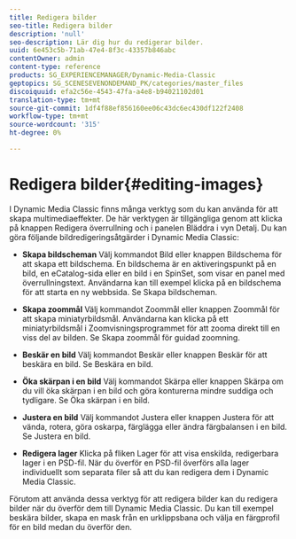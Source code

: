 ```yaml
---
title: Redigera bilder
seo-title: Redigera bilder
description: 'null'
seo-description: Lär dig hur du redigerar bilder.
uuid: 6e453c5b-71ab-47e4-8f3c-43357b846abc
contentOwner: admin
content-type: reference
products: SG_EXPERIENCEMANAGER/Dynamic-Media-Classic
geptopics: SG_SCENESEVENONDEMAND_PK/categories/master_files
discoiquuid: efa2c56e-4543-47fa-a4e8-b94021102d01
translation-type: tm+mt
source-git-commit: 1df4f88ef856160ee06c43dc6ec430df122f2408
workflow-type: tm+mt
source-wordcount: '315'
ht-degree: 0%

---
```



# Redigera bilder{#editing-images}

I Dynamic Media Classic finns många verktyg som du kan använda för att skapa multimediaeffekter. De här verktygen är tillgängliga genom att klicka på knappen Redigera överrullning och i panelen Bläddra i vyn Detalj. Du kan göra följande bildredigeringsåtgärder i Dynamic Media Classic:

* **Skapa bildscheman** Välj kommandot Bild eller knappen Bildschema för att skapa ett bildschema. En bildschema är en aktiveringspunkt på en bild, en eCatalog-sida eller en bild i en SpinSet, som visar en panel med överrullningstext. Användarna kan till exempel klicka på en bildschema för att starta en ny webbsida. Se Skapa bildscheman.

* **Skapa zoommål** Välj kommandot Zoommål eller knappen Zoommål för att skapa miniatyrbildsmål. Användarna kan klicka på ett miniatyrbildsmål i Zoomvisningsprogrammet för att zooma direkt till en viss del av bilden. Se Skapa zoommål för guidad zoomning.

* **Beskär en bild** Välj kommandot Beskär eller knappen Beskär för att beskära en bild. Se Beskära en bild.

* **Öka skärpan i en bild** Välj kommandot Skärpa eller knappen Skärpa om du vill öka skärpan i en bild och göra konturerna mindre suddiga och tydligare. Se Öka skärpan i en bild.

* **Justera en bild** Välj kommandot Justera eller knappen Justera för att vända, rotera, göra oskarpa, färglägga eller ändra färgbalansen i en bild. Se Justera en bild.

* **Redigera lager** Klicka på fliken Lager för att visa enskilda, redigerbara lager i en PSD-fil. När du överför en PSD-fil överförs alla lager individuellt som separata filer så att du kan redigera dem i Dynamic Media Classic.

Förutom att använda dessa verktyg för att redigera bilder kan du redigera bilder när du överför dem till Dynamic Media Classic. Du kan till exempel beskära bilder, skapa en mask från en urklippsbana och välja en färgprofil för en bild medan du överför den.
